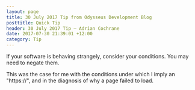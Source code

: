 ```yaml
---
layout: page
title: 30 July 2017 Tip from Odysseus Development Blog
posttitle: Quick Tip
header: 30 July 2017 Tip — Adrian Cochrane
date: 2017-07-30 21:39:01 +12:00
category: Tip
---
```


If your software is behaving strangely, consider your conditions. You may need to negate them.

This was the case for me with the conditions under which I imply an "https://", and in the diagnosis of why a page failed to load. 
